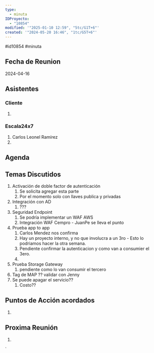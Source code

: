 ```yaml
---
type:
  - minuta
IDProyecto:
  - "10854"
modified: '"2025-01-10 12:59", "5tc/G1T+6"'
created: '"2024-05-20 16:46", "1tc/G5T+6"'
---
```

#id10854
#minuta
## Fecha de Reunion
2024-04-16

## Asistentes

### Cliente
1. 
### Escala24x7
1. Carlos Leonel Ramírez
2. 

## Agenda

## Temas Discutidos
1. Activación de doble factor de autenticación
	1. Se solicita agregar esta parte
	2. Por el momento solo con llaves publica y privadas
2. Integración con AD
	1. ???
3. Seguridad Endpoint 
	1. Se podría implementar un WAF AWS
	2. Integración WAF Cempro - JuanPe se lleva el punto
4. Prueba app to app
	1. Carlos Mendez nos confirma
	2. Hay un proyecto interno, y no que involucra a un 3ro - Esto lo podriamos hacer la otra semana.
	3. Pendiente confirmar la autenticacion y como van a consumier el 3ero.
	4. 
5. Prueba Storage Gateway
	1. pendiente como lo van consumir el tercero
6. Tag de MAP ?? validar con Jenny
7. Se puede apagar el servicio??
	1. Costo??







## Puntos de Acción acordados
1. 

## Proxima Reunión
1.  

`